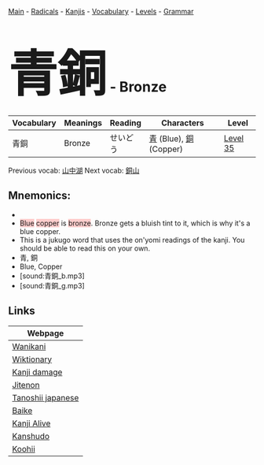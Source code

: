 <style> bigfont {font-size: 100px}</style>
[Main](../README.md) -
[Radicals](../radicals.md) -
[Kanjis](../kanjis.md) -
[Vocabulary](../vocabulary.md) -
[Levels](../levels.md) -
[Grammar](../grammar.md)
# <bigfont> 青銅</bigfont> - Bronze 

| Vocabulary | Meanings | Reading | Characters | Level |
| --- | --- | --- | --- | --- |
| 青銅 | Bronze | せいどう |  [青](../kanjis/青.md) (Blue), [銅](../kanjis/銅.md) (Copper) | [Level 35](../levels/wk_level35.md) |

Previous vocab: [山中湖](山中湖.md) Next vocab: [銅山](銅山.md) 

## Mnemonics:

* 
* <span style="background-color:#ffcccb"> Blue</span> <span style="background-color:#ffcccb"> copper</span> is <span style="background-color:#ffcccb"> bronze</span>. Bronze gets a bluish tint to it, which is why it's a blue copper.
* This is a jukugo word that uses the on'yomi readings of the kanji. You should be able to read this on your own.
* 青, 銅
* Blue, Copper
* [sound:青銅_b.mp3]
* [sound:青銅_g.mp3]


## Links 

| Webpage |
| --- |
| [Wanikani          ](https://www.wanikani.com/kanji/青銅) |
| [Wiktionary        ](https://en.wiktionary.org/wiki/青銅) |
| [Kanji damage      ](http://www.kanjidamage.com/kanji/search?utf8=✓&q=青銅) |
| [Jitenon           ](https://jitenon.com/kanji/青銅) |
| [Tanoshii japanese ](https://www.tanoshiijapanese.com/dictionary/kanji.cfm?k=青銅) |
| [Baike             ](https://baike.baidu.com/item/青銅) |
| [Kanji Alive       ](https://app.kanjialive.com/青銅) |
| [Kanshudo          ](https://www.kanshudo.com/searchmn?q=青銅) |
| [Koohii            ](https://kanji.koohii.com/study/kanji/青銅) |
